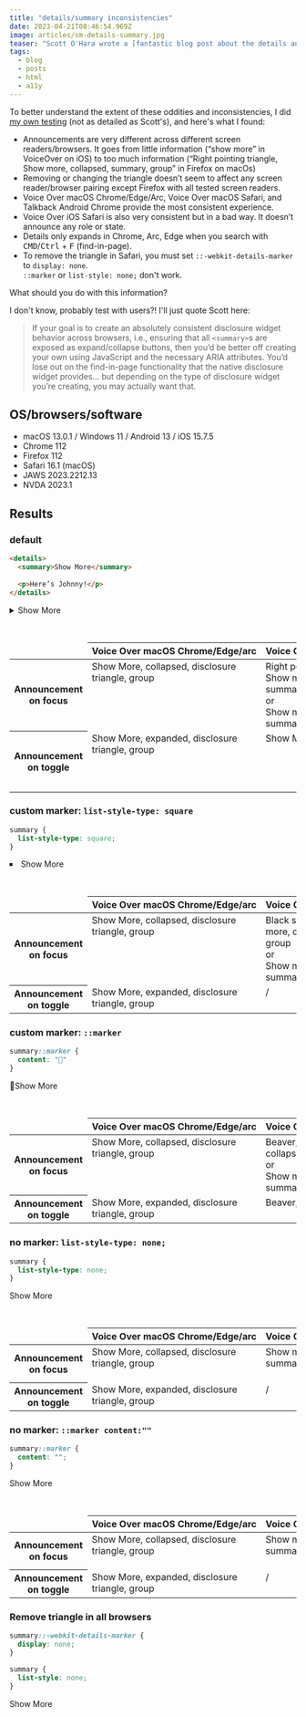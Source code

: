 ```yaml
---
title: "details/summary inconsistencies"
date: 2023-04-21T08:46:54.969Z
image: articles/sm-details-summary.jpg
teaser: "Scott O'Hara wrote a [fantastic blog post about the details and summary elements](https://www.scottohara.me/blog/2022/09/12/details-summary.html) last year. He explains that there are a lot of oddities and inconsistencies, and he backs his statements with [detailed testing](https://codepen.io/scottohara/pen/aaJXYG)."
tags:
  - blog
  - posts
  - html
  - a11y
---
```


To better understand the extent of these oddities and inconsistencies, I did [my own testing](https://codepen.io/matuzo/pen/XWxNxyg?editors=1100) (not as detailed as Scott's), and here's what I found:


<ul>
  <li>Announcements are very different across different screen readers/browsers. It goes from little information (“show more” in VoiceOver on iOS) to too much information (“Right pointing triangle, Show more, collapsed, summary, group” in Firefox on macOs)</li>
<li>Removing or changing the triangle doesn’t seem to affect any screen reader/browser pairing except Firefox with all tested screen readers.</li>
<li>Voice Over macOS Chrome/Edge/Arc, Voice Over macOS Safari, and Talkback Android Chrome provide the most consistent experience.</li>
<li>Voice Over iOS Safari is also very consistent but in a bad way. It doesn’t announce any role or state.</li>
<li>Details only expands in Chrome, Arc, Edge when you search with <kbd>CMD</kbd>/<kbd>Ctrl</kbd> + <kbd>F</kbd> (find-in-page).</li>
<li>To remove the triangle in Safari, you must set <code>::-webkit-details-marker</code> to <code>display: none</code>. <br><code>::marker</code> or <code>list-style: none;</code> don't work.
</li>
</ul>

What should you do with this information?

I don't know, probably test with users?! I'll just quote Scott here:

> If your goal is to create an absolutely consistent disclosure widget behavior across browsers, i.e., ensuring that all `<summary>`s are exposed as expand/collapse buttons, then you’d be better off creating your own using JavaScript and the necessary ARIA attributes. You’d lose out on the find-in-page functionality that the native disclosure widget provides… but depending on the type of disclosure widget you’re creating, you may actually want that.

<style>
  .nomarker summary {
  list-style-type: none;
}

.nomarker2 summary::marker,
.nomarker2 summary::-webkit-details-marker {
  content: "";
}

.custommarker summary {
  list-style-type: square;
}

.custommarker2 summary::marker,
.custommarker2 summary::-webkit-details-marker {
  content: "🦫"
}

.custommarker3 summary::-webkit-details-marker {
  display: none;
}

.custommarker3 summary {
  list-style: none;
}

  thead th {
    white-space: nowrap;
  }

  td {
    vertical-align: top;
  }
</style>

<h2>OS/browsers/software</h2>

<ul>
  <li>macOS 13.0.1 / Windows 11 / Android 13 / iOS 15.7.5</li>
  <li>Chrome 112</li>
  <li>Firefox 112</li>
  <li>Safari 16.1 (macOS)</li>
  <li>JAWS 2023.2212.13</li>
  <li>NVDA 2023.1</li>
</ul>

<h2>Results</h2>

<h3>default</h3>

```html
<details>
  <summary>Show More</summary>
  
  <p>Here’s Johnny!</p>
</details>
```

<details>
  <summary>Show More</summary>
  
  Here’s Johnny!
</details>


<div class="table-wrapper" aria-labelledby="form1" tabindex="0" role="region">
<table>
  <caption id="form1">Screen reader testing with default element</caption>
  <thead>
    <tr>
      <td></td>
      <th>Voice Over macOS Chrome/Edge/arc</th>
      <th>Voice Over macOS Firefox</th>
      <th>Voice Over macOS Safari</th>
      <th>Voice Over iOS Safari</th>
      <th>Talkback Android Chrome</th>
      <th>NVDA Firefox</th>
      <th>JAWS Chrome</th>
    </tr>
  </thead>

  <tbody>
    <tr>
      <th>
        Announcement on focus
      </th>
      <td>
        Show More, collapsed, disclosure triangle, group
      </td>
      <td>
        Right pointing triangle, Show more, collapsed, summary, group<br>
        or<br>
        Show more, collapsed, summary, group
      </td>
      <td>Show More, collapsed, summary, group</td>
      <td>Show More</td>
      <td>
        Collapsed, show more, disclosure triangle
      </td>
      <td>
        Filled right pointing small triangle, show more, button, collapsed
      </td>
      <td>Show more, button, collapsed</td>
    </tr>
    <tr>
      <th>
        Announcement on toggle
      </th>
      <td>
        Show More, expanded, disclosure triangle, group
      </td>
      <td>
        Show More
      </td>
      <td>Show More, expanded, summary, group</td>
      <td>Show More</td>
      <td>
        expanded
      </td>
      <td>
        expanded, filled down pointing small triangle, show more
      </td>
      <td>expanded</td>
    </tr>
  </tbody>
</table>
</div>

<h3>custom marker: <code>list-style-type: square</code></h3>

```css
summary {
  list-style-type: square;
}
```

<details class="custommarker">
  <summary>Show More</summary>
  
  Here’s Johnny!
</details>

<div class="table-wrapper" aria-labelledby="form2" tabindex="0" role="region">
<table>
  <caption id="form2">Screen reader testing with custom marker</caption>
  <thead>
    <tr>
      <td></td>
      <th>Voice Over macOS Chrome/Edge/arc</th>
      <th>Voice Over macOS Firefox</th>
      <th>Voice Over macOS Safari</th>
      <th>Voice Over iOS Safari</th>
      <th>Talkback Android Chrome</th>
      <th>NVDA Firefox</th>
      <th>JAWS Chrome</th>
    </tr>
  </thead>

  <tbody>
    <tr>
      <th>
        Announcement on focus
      </th>
      <td>
        Show More, collapsed, disclosure triangle, group
      </td>
      <td>
        Black small square, Show more, collapsed, summary, group<br>
        or<br>
        Show more, collapsed, summary, group
      </td>
      <td>Show More, collapsed, summary, group</td>
      <td>Show More</td>
      <td>
        Collapsed, show more, disclosure triangle
      </td>
      <td>
        Show more, button, collapsed
      </td>
      <td>Show more, button, collapsed</td>
    </tr>
    <tr>
      <th>
        Announcement on toggle
      </th>
      <td>
        Show More, expanded, disclosure triangle, group
      </td>
      <td>
        /
      </td>
      <td>Show More, expanded, summary, group</td>
      <td>Show More</td>
      <td>
        expanded
      </td>
      <td>
        expanded
      </td>
      <td>expanded</td>
    </tr>
  </tbody>
</table>
</div>

<h3>custom marker: <code>::marker</code></h3>

```css
summary::marker {
  content: "🦫"
}
```

<details class="custommarker2">
  <summary>Show More</summary>
  
  Here’s Johnny!
</details>

<div class="table-wrapper" aria-labelledby="form3" tabindex="0" role="region">
<table>
  <caption id="form3">Screen reader testing with custom marker</caption>
  <thead>
    <tr>
      <td></td>
      <th>Voice Over macOS Chrome/Edge/arc</th>
      <th>Voice Over macOS Firefox</th>
      <th>Voice Over macOS Safari</th>
      <th>Voice Over iOS Safari</th>
      <th>Talkback Android Chrome</th>
      <th>NVDA Firefox</th>
      <th>JAWS Chrome</th>
    </tr>
  </thead>

  <tbody>
    <tr>
      <th>
        Announcement on focus
      </th>
      <td>
        Show More, collapsed, disclosure triangle, group
      </td>
      <td>
        Beaver, Show more, collapsed, summary, group<br>
        or<br>
        Show more, collapsed, summary, group
      </td>
      <td>Show More, collapsed, summary, group</td>
      <td>Show More</td>
      <td>
        Collapsed, show more, disclosure triangle
      </td>
      <td>
        Beaver, Show more, button, collapsed
      </td>
      <td>Show more, button, collapsed</td>
    </tr>
    <tr>
      <th>
        Announcement on toggle
      </th>
      <td>
        Show More, expanded, disclosure triangle, group
      </td>
      <td>
        Beaver, Show More
      </td>
      <td>Show More, expanded, summary, group</td>
      <td>Show More</td>
      <td>
        expanded
      </td>
      <td>
        expanded
      </td>
      <td>expanded</td>
    </tr>
  </tbody>
</table>
</div>

<h3>no marker: <code>list-style-type: none;</code></h3>

```css
summary {
  list-style-type: none;
}
```

<details class="nomarker">
  <summary>Show More</summary>
  
  Here’s Johnny!
</details>

<div class="table-wrapper" aria-labelledby="form4" tabindex="0" role="region">
  <table id="form4">
  <caption>Screen reader testing with no marker</caption>
  <thead>
    <tr>
      <td></td>
      <th>Voice Over macOS Chrome/Edge/arc</th>
      <th>Voice Over macOS Firefox</th>
      <th>Voice Over macOS Safari</th>
      <th>Voice Over iOS Safari</th>
      <th>Talkback Android Chrome</th>
      <th>NVDA Firefox</th>
      <th>JAWS Chrome</th>
    </tr>
  </thead>

  <tbody>
    <tr>
      <th>
        Announcement on focus
      </th>
      <td>
        Show More, collapsed, disclosure triangle, group
      </td>
      <td>
        Show more, collapsed, summary, group
      </td>
      <td>Show More, collapsed, summary, group</td>
      <td>Show More</td>
      <td>
        Collapsed, show more, disclosure triangle
      </td>
      <td>
        Show more, button, collapsed
      </td>
      <td>Show more, button, collapsed</td>
    </tr>
    <tr>
      <th>
        Announcement on toggle
      </th>
      <td>
        Show More, expanded, disclosure triangle, group
      </td>
      <td>
        /
      </td>
      <td>Show More, expanded, summary, group</td>
      <td>Show More</td>
      <td>
        expanded
      </td>
      <td>
        expanded
      </td>
      <td>expanded</td>
    </tr>
  </tbody>
</table>
</div>

<h3>no marker: <code>::marker content:""</code></h3>

```css
summary::marker {
  content: "";
}
```

<details class="nomarker2">
  <summary>Show More</summary>
  
  Here’s Johnny!
</details>


<div class="table-wrapper" aria-labelledby="form5" tabindex="0" role="region">
  <table id="form5">
  <caption>Screen reader testing with no marker</caption>
  <thead>
    <tr>
      <td></td>
      <th>Voice Over macOS Chrome/Edge/arc</th>
      <th>Voice Over macOS Firefox</th>
      <th>Voice Over macOS Safari</th>
      <th>Voice Over iOS Safari</th>
      <th>Talkback Android Chrome</th>
      <th>NVDA Firefox</th>
      <th>JAWS Chrome</th>
    </tr>
  </thead>

  <tbody>
    <tr>
      <th>
        Announcement on focus
      </th>
      <td>
        Show More, collapsed, disclosure triangle, group
      </td>
      <td>
        Show more, collapsed, summary, group
      </td>
      <td>Show More, collapsed, summary, group</td>
      <td>Show More</td>
      <td>
        Collapsed, show more, disclosure triangle
      </td>
      <td>
        Show more, button, collapsed
      </td>
      <td>Show more, button, collapsed</td>
    </tr>
    <tr>
      <th>
        Announcement on toggle
      </th>
      <td>
        Show More, expanded, disclosure triangle, group
      </td>
      <td>
        /
      </td>
      <td>Show More, expanded, summary, group</td>
      <td>Show More</td>
      <td>
        expanded
      </td>
      <td>
        expanded
      </td>
      <td>expanded</td>
    </tr>
  </tbody>
</table>
</div>

<h3>Remove triangle in all browsers</h3>

```css
summary::-webkit-details-marker {
  display: none;
}

summary {
  list-style: none;
}
```

<details class="custommarker3">
  <summary>Show More</summary>
  
  Here’s Johnny!
</details>